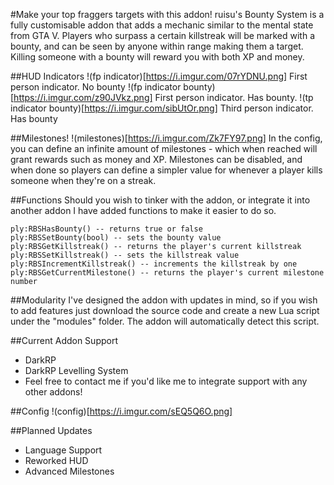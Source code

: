 #Make your top fraggers targets with this addon!
ruisu's Bounty System is a fully customisable addon that adds a mechanic similar to the mental state from GTA V. Players who surpass a certain killstreak will be marked with a bounty, and can be seen by anyone within range making them a target. Killing someone with a bounty will reward you with both XP and money.

##HUD Indicators
!(fp indicator)[https://i.imgur.com/07rYDNU.png]
First person indicator. No bounty
!(fp indicator bounty)[https://i.imgur.com/z90JVkz.png]
First person indicator. Has bounty.
!(tp indicator bounty)[https://i.imgur.com/sibUtOr.png]
Third person indicator. Has bounty

##Milestones!
!(milestones)[https://i.imgur.com/Zk7FY97.png]
In the config, you can define an infinite amount of milestones - which when reached will grant rewards such as money and XP. Milestones can be disabled, and when done so players can define a simpler value for whenever a player kills someone when they're on a streak.

##Functions
Should you wish to tinker with the addon, or integrate it into another addon I have added functions to make it easier to do so.
```
ply:RBSHasBounty() -- returns true or false
ply:RBSSetBounty(bool) -- sets the bounty value
ply:RBSGetKillstreak() -- returns the player's current killstreak
ply:RBSSetKillstreak() -- sets the killstreak value
ply:RBSIncrementKillstreak() -- increments the killstreak by one
ply:RBSGetCurrentMilestone() -- returns the player's current milestone number
```

##Modularity
I've designed the addon with updates in mind, so if you wish to add features just download the source code and create a new Lua script under the "modules" folder. The addon will automatically detect this script.

##Current Addon Support
- DarkRP
- DarkRP Levelling System
- Feel free to contact me if you'd like me to integrate support with any other addons!

##Config
!(config)[https://i.imgur.com/sEQ5Q6O.png]

##Planned Updates
- Language Support
- Reworked HUD
- Advanced Milestones
